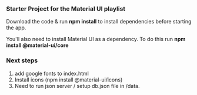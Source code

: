 ### Starter Project for the Material UI playlist

Download the code & run **npm install** to install dependencies before starting the app.

You'll also need to install Material UI as a dependency. To do this run **npm install @material-ui/core**

### Next steps

1. add google fonts to index.html
2. Install icons (npm install @material-ui/icons)
3. Need to run json server / setup db.json file in /data.